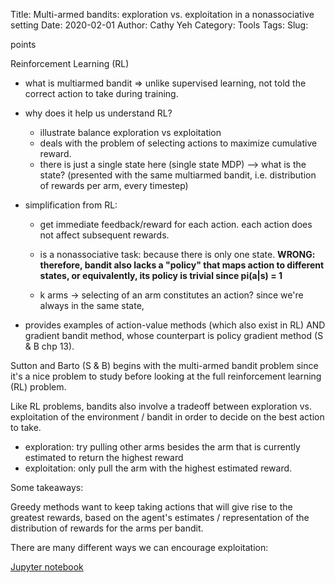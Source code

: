 Title: Multi-armed bandits: exploration vs. exploitation in a nonassociative setting
Date: 2020-02-01
Author: Cathy Yeh
Category: Tools
Tags:
Slug:

points

Reinforcement Learning (RL) 

- what is multiarmed bandit => unlike supervised learning, not told
  the correct action to take during training.

- why does it help us understand RL?
  - illustrate balance exploration vs exploitation
  - deals with the problem of selecting actions to maximize cumulative
    reward.
  - there is just a single state here (single state MDP) --> what is
    the state? (presented with the same multiarmed bandit,
    i.e. distribution of rewards per arm, every timestep)

- simplification from RL: 
  - get immediate feedback/reward for each action.  each action does
    not affect subsequent rewards.
  - is a nonassociative task: because there is only one state.
    **WRONG: therefore, bandit also lacks a "policy" that maps action to
    different states, or equivalently, its policy is trivial since
    pi(a|s) = 1** 

  - k arms -> selecting of an arm constitutes an action?  since we're
    always in the same state,

- provides examples of action-value methods (which also exist in RL)
    AND gradient bandit method, whose counterpart is policy gradient
    method (S & B chp 13).
    
    


Sutton and Barto (S & B) begins with the multi-armed bandit problem
since it's a nice problem to study before looking at the full
reinforcement learning (RL) problem.

Like RL problems, bandits also involve a tradeoff between exploration
vs. exploitation of the environment / bandit in order to decide on the
best action to take.
  
- exploration: try pulling other arms besides the arm that is
  currently estimated to return the highest reward
- exploitation: only pull the arm with the highest estimated reward.

Some takeaways:

Greedy methods want to keep taking actions that will give rise to the
greatest rewards, based on the agent's estimates / representation of
the distribution of rewards for the arms per bandit. 

There are many different ways we can encourage exploitation:


[Jupyter notebook](https://github.com/frangipane/reinforcement-learning/blob/master/00-Introduction/multiarmed_bandits.ipynb)
